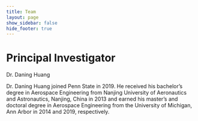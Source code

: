 ```yaml
---
title: Team
layout: page
show_sidebar: false
hide_footer: true
---
```


# Principal Investigator

Dr. Daning Huang

Dr. Daning Huang joined Penn State in 2019. He received his bachelor’s degree in Aerospace Engineering from Nanjing University of Aeronautics and Astronautics, Nanjing, China in 2013 and earned his master’s and doctoral degree in Aerospace Engineering from the University of Michigan, Ann Arbor in 2014 and 2019, respectively.
